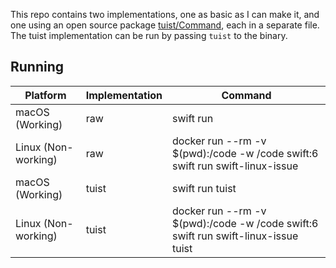 This repo contains two implementations, one as basic as I can make it, and one
using an open source package [tuist/Command](https://github.com/tuist/Command),
each in a separate file. The tuist implementation can be run by passing `tuist`
to the binary.

## Running

| Platform            | Implementation | Command                                                                            |
| ------------------- | -------------- | ---------------------------------------------------------------------------------- |
| macOS (Working)     | raw            | swift run                                                                          |
| Linux (Non-working) | raw            | docker run --rm -v $(pwd):/code -w /code swift:6 swift run swift-linux-issue       |
| macOS (Working)     | tuist          | swift run tuist                                                                    |
| Linux (Non-working) | tuist          | docker run --rm -v $(pwd):/code -w /code swift:6 swift run swift-linux-issue tuist |

